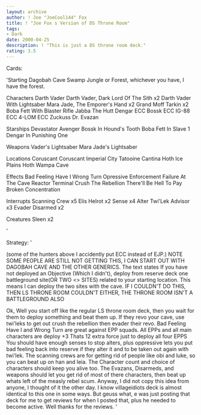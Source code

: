 ```yaml
---
layout: archive
author: ! Joe "JoeCool144" Fox
title: ! "Joe Fox s Version of DS Throne Room"
tags:
- Dark
date: 2000-04-25
description: ! "This is just a DS throne room deck."
rating: 3.5
---
```

Cards: 

'Starting
Dagobah Cave
Swamp
Jungle or Forest, whichever you have, I have the forest.

Characters
Darth Vader
Darth Vader, Dark Lord Of The Sith x2
Darth Vader With Lightsaber
Mara Jade, The Emporer's Hand x2
Grand Moff Tarkin x2
Boba Fett With Blaster Rifle
Jabba The Hutt
Dengar ECC
Bossk ECC
IG-88 ECC
4-LOM ECC
Zuckuss
Dr. Evazan

Starships
Devastator
Avenger
Bossk In Hound's Tooth
Boba Fett In Slave 1
Dengar In Punishing One

Weapons
Vader's Lightsaber
Mara Jade's Lightsaber

Locations
Coruscant
Coruscant Imperial City
Tatooine Cantina
Hoth Ice Plains
Hoth Wampa Cave

Effects
Bad Feeling Have I
Wrong Turn
Opressive Enforcement
Failure At The Cave
Reactor Terminal
Crush The Rebellion
There'll Be Hell To Pay
Broken Concentration

Interrupts
Scanning Crew x5
Elis Helrot x2
Sense x4
Alter
Twi'Lek Advisor x3
Evader
Disarmed x2

Creatures
Sleen x2

'

Strategy: '

(some of the hunters above I accidently put ECC instead of EJP.)
NOTE SOME PEOPLE ARE STILL NOT GETTING THIS, I CAN START OUT WITH DAGOBAH CAVE AND THE OTHER GENERICS. The text states If you have not deployed an Objective (Which I didn't), deploy from reserve deck one battleground site(OR TWO <> SITES) related to your starting location. This means I can deploy the two sites with the cave. IF I COULDN'T DO THIS, THEN LS THRONE ROOM COULDN'T EITHER, THE THRONE ROOM ISN'T A BATTLEGROUND ALSO

Ok, Well you start off like the regular LS throne room deck, then you wait for them to deploy something and beat them up. If they revo your cave, use twi'leks to get out crush the rebellion then evader their revo. Bad Feeling Have I and Wrong Turn are great against EPP squads. All EPPs and all main characters are deploy +3 Thats 12 extra force just to deploy all four EPPS You should have enough senses to stop alters, plus oppressive lets you put bad feeling back into reserve if they alter it and  to be taken out again with twi'lek. The scanning crews are for getting rid of people like obi and luke, so you can beat up on han and leia. The Character count and choice of characters should keep you alive too. The Evazans, Disarmeds, and weapons should let you get rid of most of there characters, then beat up whats left of the measly rebel scum.  Anyway, I did not copy this idea from anyone, I thought of it the other day. I know villageidiots deck is almost identical to this one in some ways. But geuss what, e was just posting that deck for me to get reviews for when I posted that, plus he needed to become active. Well thanks for the reviews.      '